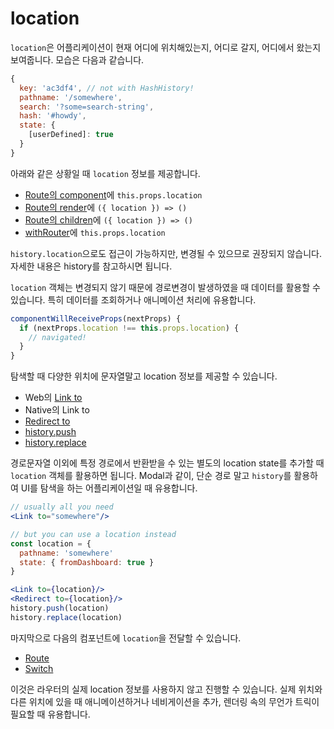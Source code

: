 # location

`location`은 어플리케이션이 현재 어디에 위치해있는지, 어디로 갈지, 어디에서 왔는지 보여줍니다. 모습은 다음과 같습니다.

```jsx
{
  key: 'ac3df4', // not with HashHistory!
  pathname: '/somewhere',
  search: '?some=search-string',
  hash: '#howdy',
  state: {
    [userDefined]: true
  }
}
```

아래와 같은 상황일 때 `location` 정보를 제공합니다.

* [Route의 component](/api/route.md#component)에 `this.props.location`
* [Route의 render](/api/route.md#render)에 `({ location }) => ()`
* [Route의 children](/api/route.md#children)에 `({ location }) => ()`
* [withRouter](/api/withrouter.md)에 `this.props.location`

`history.location`으로도 접근이 가능하지만, 변경될 수 있으므로 권장되지 않습니다. 자세한 내용은 history를 참고하시면 됩니다.

`location` 객체는 변경되지 않기 때문에 경로변경이 발생하였을 때 데이터를 활용할 수 있습니다. 특히 데이터를 조회하거나 애니메이션 처리에 유용합니다.

```jsx
componentWillReceiveProps(nextProps) {
  if (nextProps.location !== this.props.location) {
    // navigated!
  }
}
```

탐색할 때 다양한 위치에 문자열말고 location 정보를 제공할 수 있습니다.

* Web의 [Link to](/api/link.md#to)
* Native의 Link to
* [Redirect to](/api/redirect.md#to)
* [history.push](/api/history.md#push)
* [history.replace](/api/history.md#replace)

경로문자열 이외에 특정 경로에서 반환받을 수 있는 별도의 location state를 추가할 때 `location` 객체를 활용하면 됩니다. Modal과 같이, 단순 경로 말고 `history`를 활용하여 UI를 탐색을 하는 어플리케이션일 때 유용합니다.

```jsx
// usually all you need
<Link to="somewhere"/>

// but you can use a location instead
const location = {
  pathname: 'somewhere'
  state: { fromDashboard: true }
}

<Link to={location}/>
<Redirect to={location}/>
history.push(location)
history.replace(location)
```

마지막으로 다음의 컴포넌트에 `location`을 전달할 수 있습니다.

* [Route](/api/route.md)
* [Switch](/api/switch.md)

이것은 라우터의 실제 location 정보를 사용하지 않고 진행할 수 있습니다. 실제 위치와 다른 위치에 있을 때 애니메이션하거나 네비게이션을 추가, 렌더링 속의 무언가 트릭이 필요할 때 유용합니다.